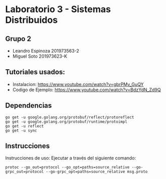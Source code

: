 # Laboratorio 3 - Sistemas Distribuidos

## Grupo 2
- Leandro Espinoza 201973563-2
- Miguel Soto 201973623-K

## Tutoriales usados:

- Instalacion: https://www.youtube.com/watch?v=gbrPMv_GuQY
- Codigo de Ejemplo: https://www.youtube.com/watch?v=BdzYdN_Zd9Q

## Dependencias

```
go get -u google.golang.org/protobuf/reflect/protoreflect
go get -u google.golang.org/protobuf/runtime/protoimpl
go get -u reflect
go get -u sync
```

## Instrucciones

Instrucciones de uso:
Ejecutar a través del siguiente comando:

```
protoc --go_out=protocol --go_opt=paths=source_relative --go-grpc_out=protocol --go-grpc_opt=paths=source_relative msg.proto
```
